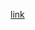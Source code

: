 <a href="https://drive.google.com/file/d/1FXmDXwpFKSEKmau3MkbreArOG4kbaOAm/view?usp=sharing">link</a>
